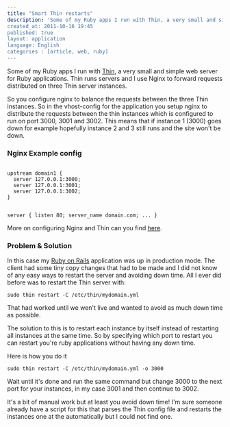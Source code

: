 ```yaml
---
title: "Smart Thin restarts"
description: 'Some of my Ruby apps I run with Thin, a very small and simple web server for Ruby applications. Thin runs servers and I use Nginx to forward requests distributed on three Thin server instances."
created_at: 2011-10-16 19:45
published: true
layout: application
language: English
categories : [article, web, ruby]
---
```


Some of my Ruby apps I run with [Thin](http://code.macournoyer.com/thin/), 
a very small and simple web server for Ruby applications. Thin runs servers and I use Nginx to forward requests
distributed on three Thin server instances. 

So you configure nginx to balance the requests between the three Thin instances. So in the vhost-config for the application
you setup nginx to distribute the requests between the thin instances which is configured to run on port 3000, 3001 and 3002.
This means that if instance 1 (3000) goes down for example hopefully instance 2 and 3 still runs and the site won't be down.

### Nginx Example config

<code>
upstream domain1 {
  server 127.0.0.1:3000;
  server 127.0.0.1:3001;
  server 127.0.0.1:3002;
}

server {
  listen   80;
  server_name domain.com;
  ...
}
</code>

More on configuring Nginx and Thin can you find [here](http://articles.slicehost.com/2008/5/27/ubuntu-hardy-nginx-rails-and-thin).

### Problem & Solution

In this case my [Ruby on Rails](http://rubyonrails.org/) application 
was up in production mode. The client had some tiny copy changes that had to be made and I did not know of any easy
ways to restart the server and avoiding down time. All I ever did before was to restart 
the Thin server with:

<code>sudo thin restart -C /etc/thin/mydomain.yml</code>

That had worked until we wen't live and wanted to avoid as much down time as possible. 

The solution to this is to restart each instance by itself instead of restarting all instances at the same time.
So by specifying which port to restart you can restart you're ruby applications without having any down time.

Here is how you do it

<code>sudo thin restart -C /etc/thin/mydomain.yml -o 3000</code>

Wait until it's done and run the same command but change 3000 to the next port for your instances, in my case 3001 and then continue to 3002.

It's a bit of manual work but at least you avoid down time! I'm sure someone already have a script for this that parses the 
Thin config file and restarts the instances one at the automatically but I could not find one.